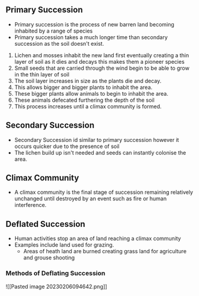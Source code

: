## Primary Succession
- Primary succession is the process of new barren land becoming inhabited by a range of species
- Primary succession takes a much longer time than secondary succession as the soil doesn't exist.
1. Lichen and mosses inhabit the new land first eventually creating a thin layer of soil as it dies and decays this makes them a pioneer species
2. Small seeds that are carried through the wind begin to be able to grow in the thin layer of soil
3. The soil layer increases in size as the plants die and decay.
4. This allows bigger and bigger plants to inhabit the area. 
5. These bigger plants allow animals to begin to inhabit the area.
6. These animals defecated furthering the depth of the soil
7. This process increases until a climax community is formed.

## Secondary Succession
- Secondary Succession id similar to primary succession however it occurs quicker due to the presence of soil
- The lichen build up isn't needed and seeds can instantly colonise the area.

## Climax Community
- A climax community is the final stage of succession remaining relatively unchanged until destroyed by an event such as fire or human interference.

## Deflated Succession 
- Human activities stop an area of land reaching a climax community
- Examples include land used for grazing.
	- Areas of heath land are burned creating grass land for agriculture and grouse shooting


### Methods of Deflating Succession
![[Pasted image 20230206094642.png]]


